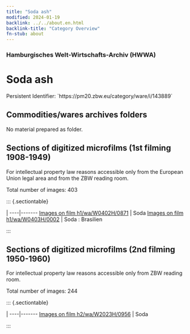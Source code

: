 ```yaml
---
title: "Soda ash"
modified: 2024-01-19
backlink: ../../about.en.html
backlink-title: "Category Overview"
fn-stub: about
---
```


### Hamburgisches Welt-Wirtschafts-Archiv (HWWA)

# Soda ash

<div class="hint">Persistent Identifier: `https://pm20.zbw.eu/category/ware/i/143889`</div>







## Commodities/wares archives folders





No material prepared as folder.



<a id="filmsections" />

## Sections of digitized microfilms (1st filming 1908-1949)

<p>For intellectual property law reasons accessible only from the European Union legal area and from the ZBW reading room.</p>



<p>Total number of images: 403</p>




::: {.sectiontable}

 | 
----|-------
<a class="btn" href="https://pm20.zbw.eu/film/h1/wa/W0402H/0871" rel="nofollow">Images on film h1/wa/W0402H/0871</a> | Soda
<a class="btn" href="https://pm20.zbw.eu/film/h1/wa/W0403H/0002" rel="nofollow">Images on film h1/wa/W0403H/0002</a> | Soda : Brasilien


:::




## Sections of digitized microfilms (2nd filming 1950-1960)

<p>For intellectual property law reasons accessible only from ZBW reading room.</p>



<p>Total number of images: 244</p>




::: {.sectiontable}

 | 
----|-------
<a class="btn" href="https://pm20.zbw.eu/film/h2/wa/W2023H/0956" rel="nofollow">Images on film h2/wa/W2023H/0956</a> | Soda


:::
















